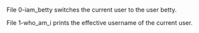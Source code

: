File 0-iam_betty switches the current user to the user betty.

File 1-who_am_i prints the effective username of the current user.
